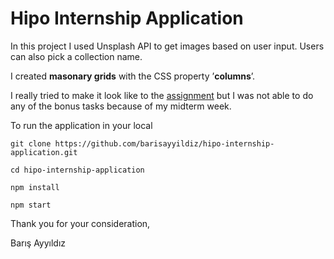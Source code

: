 # Hipo Internship Application

In this project I used Unsplash API to get images based on user input. Users can also pick a collection name.

I created **masonary grids** with the CSS property ’**columns**’.

I really tried to make it look like to the [assignment](https://www.figma.com/file/ZYsbwFkjHhHEuhsJ9RLgLd9y/Web-Homework?node-id=0%3A1) but I was not able to do any of the bonus tasks because of my midterm week.

To run the application in your local

```
git clone https://github.com/barisayyildiz/hipo-internship-application.git

cd hipo-internship-application

npm install

npm start
```

Thank you for your consideration,

Barış Ayyıldız
